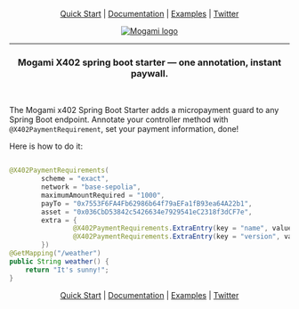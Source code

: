 <p align="center">
    <a href="https://mogami.gitbook.io/mogami/spring-boot-starter/get-started">Quick Start</a> | 
    <a href="https://mogami.gitbook.io/mogami">Documentation</a> | 
    <a href="https://github.com/mogami-tech/x402-examples">Examples</a> | 
    <a href="https://x.com/mogami_tech">Twitter</a>
</p>

<p align="center">
    <a href="https://mogami.gitbook.io/mogami/spring-boot-starter/get-started">
        <img    src="https://mogami.tech/images/logo/logo_mogami_vertical_small.png"
                alt="Mogami logo"/>
    </a>
</p>

<hr>

<h3 align="center">Mogami X402 spring boot starter — one annotation, instant paywall.</h2>
<br>

The Mogami x402 Spring Boot Starter adds a micropayment guard to any Spring Boot endpoint.
Annotate your controller method with `@X402PaymentRequirement`, set your payment information, done!

Here is how to do it:
```java

@X402PaymentRequirements(
        scheme = "exact",
        network = "base-sepolia",
        maximumAmountRequired = "1000",
        payTo = "0x7553F6FA4Fb62986b64f79aEFa1fB93ea64A22b1",
        asset = "0x036CbD53842c5426634e7929541eC2318f3dCF7e",
        extra = {
                @X402PaymentRequirements.ExtraEntry(key = "name", value = "USDC"),
                @X402PaymentRequirements.ExtraEntry(key = "version", value = "2")
        })
@GetMapping("/weather")
public String weather() {
    return "It's sunny!";
}
```

<p align="center">
    <a href="https://mogami.gitbook.io/mogami/spring-boot-starter/get-started">Quick Start</a> | 
    <a href="https://mogami.gitbook.io/mogami">Documentation</a> | 
    <a href="https://github.com/mogami-tech/x402-examples">Examples</a> | 
    <a href="https://x.com/mogami_tech">Twitter</a>
</p>